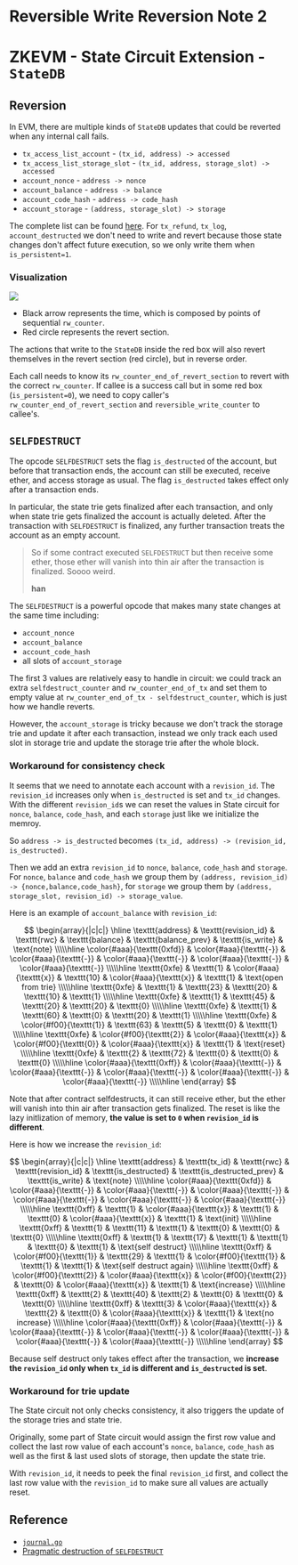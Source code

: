 # Reversible Write Reversion Note 2

# ZKEVM - State Circuit Extension - `StateDB`

## Reversion

In EVM, there are multiple kinds of `StateDB` updates that could be reverted when any internal call fails.

- `tx_access_list_account` - `(tx_id, address) -> accessed`
- `tx_access_list_storage_slot` - `(tx_id, address, storage_slot) -> accessed`
- `account_nonce` - `address -> nonce`
- `account_balance` - `address -> balance`
- `account_code_hash` - `address -> code_hash`
- `account_storage` - `(address, storage_slot) -> storage`

The complete list can be found [here](https://github.com/ethereum/go-ethereum/blob/master/core/state/journal.go#L87-L141).  For `tx_refund`, `tx_log`, `account_destructed` we don't need to write and revert because those state changes don't affect future execution, so we only write them when `is_persistent=1`.

### Visualization

![](./state-write-reversion2_call-depth.png)

- Black arrow represents the time, which is composed by points of sequential `rw_counter`.
- Red circle represents the revert section.

The actions that write to the `StateDB` inside the red box will also revert themselves in the revert section (red circle), but in reverse order.

Each call needs to know its `rw_counter_end_of_revert_section` to revert with the correct `rw_counter`. If callee is a success call but in some red box (`is_persistent=0`), we need to copy caller's `rw_counter_end_of_revert_section` and `reversible_write_counter` to callee's.

## `SELFDESTRUCT`

The opcode `SELFDESTRUCT` sets the flag `is_destructed` of the account, but before that transaction ends, the account can still be executed, receive ether, and access storage as usual. The flag `is_destructed` takes effect only after a transaction ends.

In particular, the state trie gets finalized after each transaction, and only when state trie gets finalized the account is actually deleted. After the transaction with `SELFDESTRUCT` is finalized, any further transaction treats the account as an empty account.

> So if some contract executed `SELFDESTRUCT` but then receive some ether, those ether will vanish into thin air after the transaction is finalized. Soooo weird.
>
> **han**

The `SELFDESTRUCT` is a powerful opcode that makes many state changes at the same time including:

- `account_nonce`
- `account_balance`
- `account_code_hash`
- all slots of `account_storage`

The first 3 values are relatively easy to handle in circuit: we could track an extra `selfdestruct_counter` and `rw_counter_end_of_tx` and set them to empty value at `rw_counter_end_of_tx - selfdestruct_counter`, which is just how we handle reverts.

However, the `account_storage` is tricky because we don't track the storage trie and update it after each transaction, instead we only track each used slot in storage trie and update the storage trie after the whole block.

### Workaround for consistency check

It seems that we need to annotate each account with a `revision_id`. The `revision_id` increases only when `is_destructed` is set and `tx_id` changes. With the different `revision_id`s we can reset the values in State circuit for `nonce`, `balance`, `code_hash`, and each `storage` just like we initialize the memroy.

So `address -> is_destructed` becomes `(tx_id, address) -> (revision_id, is_destructed)`.

Then we add an extra `revision_id` to `nonce`, `balance`, `code_hash` and `storage`. For `nonce`, `balance` and `code_hash` we group them by `(address, revision_id) -> {nonce,balance,code_hash}`, for `storage` we group them by `(address, storage_slot, revision_id) -> storage_value`.

Here is an example of `account_balance` with `revision_id`:

$$
\begin{array}{|c|c|}
\hline
\texttt{address} & \texttt{revision_id} & \texttt{rwc} & \texttt{balance} & \texttt{balance_prev} & \texttt{is_write} & \text{note} \\\\\hline
\color{#aaa}{\texttt{0xfd}} & \color{#aaa}{\texttt{-}} & \color{#aaa}{\texttt{-}} & \color{#aaa}{\texttt{-}} & \color{#aaa}{\texttt{-}} & \color{#aaa}{\texttt{-}} \\\\\hline
\texttt{0xfe} & \texttt{1} & \color{#aaa}{\texttt{x}} & \texttt{10} & \color{#aaa}{\texttt{x}} & \texttt{1} & \text{open from trie} \\\\\hline
\texttt{0xfe} & \texttt{1} & \texttt{23} & \texttt{20} & \texttt{10} & \texttt{1} \\\\\hline
\texttt{0xfe} & \texttt{1} & \texttt{45} & \texttt{20} & \texttt{20} & \texttt{0} \\\\\hline
\texttt{0xfe} & \texttt{1} & \texttt{60} & \texttt{0} & \texttt{20} & \texttt{1} \\\\\hline
\texttt{0xfe} & \color{#f00}{\texttt{1}} & \texttt{63} & \texttt{5} & \texttt{0} & \texttt{1} \\\\\hline
\texttt{0xfe} & \color{#f00}{\texttt{2}} & \color{#aaa}{\texttt{x}} & \color{#f00}{\texttt{0}} & \color{#aaa}{\texttt{x}} & \texttt{1} & \text{reset} \\\\\hline
\texttt{0xfe} & \texttt{2} & \texttt{72} & \texttt{0} & \texttt{0} & \texttt{0} \\\\\hline
\color{#aaa}{\texttt{0xff}} & \color{#aaa}{\texttt{-}} & \color{#aaa}{\texttt{-}} & \color{#aaa}{\texttt{-}} & \color{#aaa}{\texttt{-}} & \color{#aaa}{\texttt{-}} \\\\\hline
\end{array}
$$

Note that after contract selfdestructs, it can still receive ether, but the ether will vanish into thin air after transaction gets finalized. The reset is like the lazy initlization of memory, **the value is set to `0` when `revision_id` is different**.

Here is how we increase the `revision_id`:

$$
\begin{array}{|c|c|}
\hline
\texttt{address} & \texttt{tx_id} & \texttt{rwc} & \texttt{revision_id} & \texttt{is_destructed} & \texttt{is_destructed_prev} & \texttt{is_write} & \text{note} \\\\\hline
\color{#aaa}{\texttt{0xfd}} & \color{#aaa}{\texttt{-}} & \color{#aaa}{\texttt{-}} & \color{#aaa}{\texttt{-}} & \color{#aaa}{\texttt{-}} & \color{#aaa}{\texttt{-}} & \color{#aaa}{\texttt{-}} \\\\\hline
\texttt{0xff} & \texttt{1} & \color{#aaa}{\texttt{x}} & \texttt{1} & \texttt{0} & \color{#aaa}{\texttt{x}} & \texttt{1} & \text{init} \\\\\hline
\texttt{0xff} & \texttt{1} & \texttt{11} & \texttt{1} & \texttt{0} & \texttt{0} & \texttt{0} \\\\\hline
\texttt{0xff} & \texttt{1} & \texttt{17} & \texttt{1} & \texttt{1} & \texttt{0} & \texttt{1} & \text{self destruct} \\\\\hline
\texttt{0xff} & \color{#f00}{\texttt{1}} & \texttt{29} & \texttt{1} & \color{#f00}{\texttt{1}} & \texttt{1} & \texttt{1} & \text{self destruct again} \\\\\hline
\texttt{0xff} & \color{#f00}{\texttt{2}} & \color{#aaa}{\texttt{x}} & \color{#f00}{\texttt{2}} & \texttt{0} & \color{#aaa}{\texttt{x}} & \texttt{1} & \text{increase} \\\\\hline
\texttt{0xff} & \texttt{2} & \texttt{40} & \texttt{2} & \texttt{0} & \texttt{0} & \texttt{0} \\\\\hline
\texttt{0xff} & \texttt{3} & \color{#aaa}{\texttt{x}} & \texttt{2} & \texttt{0} & \color{#aaa}{\texttt{x}} & \texttt{1} & \text{no increase} \\\\\hline
\color{#aaa}{\texttt{0xff}} & \color{#aaa}{\texttt{-}} & \color{#aaa}{\texttt{-}} & \color{#aaa}{\texttt{-}} & \color{#aaa}{\texttt{-}} & \color{#aaa}{\texttt{-}} & \color{#aaa}{\texttt{-}} \\\\\hline
\end{array}
$$

Because self destruct only takes effect after the transaction, we **increase the `revision_id` only when `tx_id` is different and `is_destructed` is set**.

### Workaround for trie update

The State circuit not only checks consistency, it also triggers the update of the storage tries and state trie.

Originally, some part of State circuit would assign the first row value and collect the last row value of each account's `nonce`, `balance`, `code_hash` as well as the first & last used slots of storage, then update the state trie.

With `revision_id`, it needs to peek the final `revision_id` first, and collect the last row value with the `revision_id` to make sure all values are actually reset.

## Reference

- [`journal.go`](https://github.com/ethereum/go-ethereum/blob/master/core/state/journal.go)
- [Pragmatic destruction of `SELFDESTRUCT`](https://hackmd.io/@vbuterin/selfdestruct#SELFDESTRUCT-is-the-only-opcode-that-breaks-important-invariants)
